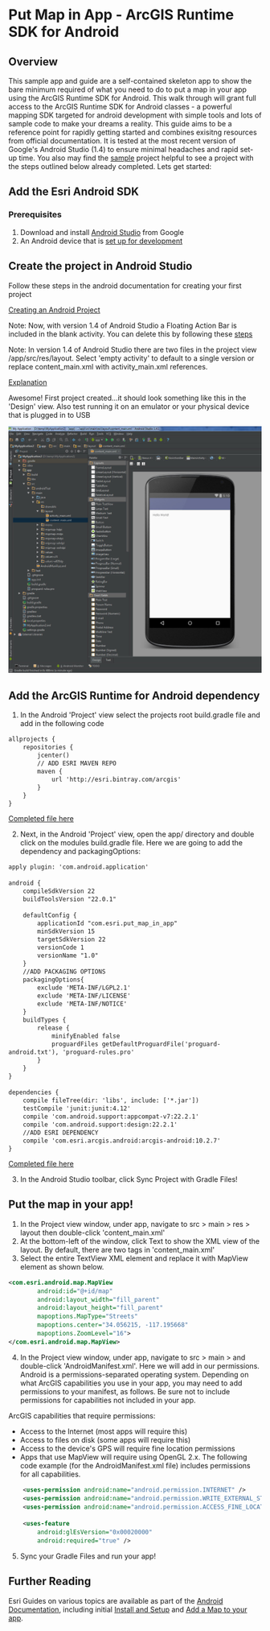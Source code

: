 # Put Map in App - ArcGIS Runtime SDK for Android


## Overview

This sample app and guide are a self-contained skeleton app to show the bare minimum required of what you need to do to put a map in your app using the ArcGIS Runtime SDK for Android.  This walk through will grant full access to the ArcGIS Runtime SDK for Android classes - a powerful mapping SDK targeted for android development with simple tools and lots of sample code to make your dreams a reality.  This guide aims to be a reference point for rapidly getting started and combines exisitng resources from official documentation.  It is tested at the most recent version of Google's Android Studio (1.4) to ensure minimal headaches and rapid set-up time.  You also may find the [sample](put_map_in_app/sample) project helpful to see a project with the steps outlined below already completed.  Lets get started:



## Add the Esri Android SDK


### Prerequisites

1. Download and install [Android Studio][android-studio] from Google
2. An Android device that is [set up for development][developer-enabled-device]


## Create the project in Android Studio

Follow these steps in the android documentation for creating your first project

[Creating an Android Project][first-project]

Note: Now, with version 1.4 of Android Studio a Floating Action Bar is included in the blank activity.  You can delete this by following these [steps][floating-action] 

Note: In version 1.4 of Android Studio there are two files in the project view /app/src/res/layout.  Select 'empty activity' to default to a single version or replace content_main.xml with activity_main.xml references.

[Explanation][two-xml-files]

Awesome! First project created...it should look something like this in the 'Design' view.  Also test running it on an emulator or your physical device that is plugged in to USB

![Alt text](help_images/firstApp.jpg?raw=true "Optional Title")

## Add the ArcGIS Runtime for Android dependency

1. In the Android 'Project' view select the projects root build.gradle file and add in the following code

```
allprojects {
    repositories {
        jcenter()
        // ADD ESRI MAVEN REPO
        maven {
            url 'http://esri.bintray.com/arcgis'
        }
    }
}
```

[Completed file here](put_map_in_app/sample/build.gradle)

2. Next, in the Android 'Project' view, open the app/ directory and double click on the modules build.gradle file.  Here we are going to add the dependency and packagingOptions:

```
apply plugin: 'com.android.application'

android {
    compileSdkVersion 22
    buildToolsVersion "22.0.1"

    defaultConfig {
        applicationId "com.esri.put_map_in_app"
        minSdkVersion 15
        targetSdkVersion 22
        versionCode 1
        versionName "1.0"
    }
    //ADD PACKAGING OPTIONS
    packagingOptions{
        exclude 'META-INF/LGPL2.1'
        exclude 'META-INF/LICENSE'
        exclude 'META-INF/NOTICE'
    }
    buildTypes {
        release {
            minifyEnabled false
            proguardFiles getDefaultProguardFile('proguard-android.txt'), 'proguard-rules.pro'
        }
    }
}

dependencies {
    compile fileTree(dir: 'libs', include: ['*.jar'])
    testCompile 'junit:junit:4.12'
    compile 'com.android.support:appcompat-v7:22.2.1'
    compile 'com.android.support:design:22.2.1'
    //ADD ESRI DEPENDENCY
    compile 'com.esri.arcgis.android:arcgis-android:10.2.7'
}
```
[Completed file here](put_map_in_app/sample/app/build.gradle)

3. In the Android Studio toolbar, click Sync Project with Gradle  Files!


## Put the map in your app!

1. In the Project view window, under app, navigate to src > main > res > layout then double-click 'content_main.xml' 
2. At the bottom-left of the window, click Text to show the XML view of the layout.  By default, there are two tags in 'content_main.xml'
3. Select the entire TextView XML element and replace it with MapView element as shown below.  

```xml
<com.esri.android.map.MapView
        android:id="@+id/map"
        android:layout_width="fill_parent"
        android:layout_height="fill_parent"
        mapoptions.MapType="Streets"
        mapoptions.center="34.056215, -117.195668"
        mapoptions.ZoomLevel="16">
</com.esri.android.map.MapView>
```

4. In the Project view window, under app, navigate to src > main > and double-click 'AndroidManifest.xml'.  Here we will add in our permissions.  Android is a permissions-separated operating system. Depending on what ArcGIS capabilities you use in your app, you may need to add permissions to your manifest, as follows. Be sure not to include permissions for capabilities not included in your app.

ArcGIS capabilities that require permissions:

- Access to the Internet (most apps will require this)
- Access to files on disk (some apps will require this)
- Access to the device's GPS will require fine location permissions
- Apps that use MapView will require using OpenGL 2.x.
The following code example (for the AndroidManifest.xml file) includes permissions for all capabilities. 

```xml
    <uses-permission android:name="android.permission.INTERNET" />
    <uses-permission android:name="android.permission.WRITE_EXTERNAL_STORAGE" />
    <uses-permission android:name="android.permission.ACCESS_FINE_LOCATION" />

    <uses-feature
        android:glEsVersion="0x00020000"
        android:required="true" />
```

5. Sync your Gradle Files and run your app!

## Further Reading
Esri Guides on various topics are available as part of the [Android Documentation][android-docs], including initial [Install and Setup][install-setup] and [Add a Map to your app][add-map-to-app].

[android-docs]: https://developers.arcgis.com/android/guide/welcome-to-the-help-for-arcgis-runtime-sdk-for-android.htm
[install-setup]: https://developers.arcgis.com/android/guide/install-and-set-up.htm
[add-map-to-app]: https://developers.arcgis.com/android/guide/develop-your-first-map-app.htm
[android-studio]: https://developer.android.com/sdk/index.html
[developer-enabled-device]: http://developer.android.com/tools/device.html
[first-project]: http://developer.android.com/training/basics/firstapp/creating-project.html
[floating-action]: http://stackoverflow.com/questions/33205146/how-to-remove-email-icon-from-android-studio-emulation
[two-xml-files]: http://stackoverflow.com/questions/32880722/what-is-the-role-of-content-main-xml-in-android-studio-1-4

